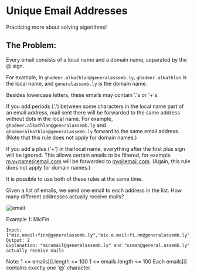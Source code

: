 # Unique Email Addresses

Practicing more about solving algorithms!

## The Problem:

Every email consists of a local name and a domain name, separated by the @ sign.

For example, in `ghadeer.alkathlan@generalassemb.ly`, `ghadeer.alkathlan` is the local name, and `generalassemb.ly` is the domain name.

Besides lowercase letters, these emails may contain '.'s or '+'s.

If you add periods ('.') between some characters in the local name part of an email address, mail sent there will be forwarded to the same address without dots in the local name. For example, `ghadeer.alkathlan@generalassemb.ly` and `ghadeeralkathlan@generalassemb.ly` forward to the same email address. (Note that this rule does not apply for domain names.)

If you add a plus ('+') in the local name, everything after the first plus sign will be ignored. This allows certain emails to be filtered, for example m.y+name@email.com will be forwarded to my@email.com. (Again, this rule does not apply for domain names.)

It is possible to use both of these rules at the same time.

Given a list of emails, we send one email to each address in the list. How many different addresses actually receive mails?

![email](https://seooasis.co.uk/wp-content/uploads/2015/03/Email-marketing-meme.jpg)

Example 1:
MicFin

```
Input: ["mic.email+finn@generalassemb.ly","mic.e.mail+fi.nn@generalassemb.ly","usman+bashir@general.assemb.ly"]
Output: 2
Explanation: "micemail@generalassemb.ly" and "usman@general.assemb.ly" actually receive mails
```

Note:
1 <= emails[i].length <= 100
1 <= emails.length <= 100
Each emails[i] contains exactly one '@' character.
